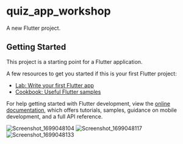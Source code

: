 # quiz_app_workshop

A new Flutter project.

## Getting Started

This project is a starting point for a Flutter application.

A few resources to get you started if this is your first Flutter project:

- [Lab: Write your first Flutter app](https://docs.flutter.dev/get-started/codelab)
- [Cookbook: Useful Flutter samples](https://docs.flutter.dev/cookbook)

For help getting started with Flutter development, view the
[online documentation](https://docs.flutter.dev/), which offers tutorials,
samples, guidance on mobile development, and a full API reference.

![Screenshot_1699048104](https://github.com/bilal1616/Tobeto_quiz_app_first/assets/92885233/0bea6094-44b0-4f4a-acaa-0cbb73cb2300)
![Screenshot_1699048117](https://github.com/bilal1616/Tobeto_quiz_app_first/assets/92885233/00f91e6a-925b-4d86-8395-73037ab70ae3)
![Screenshot_1699048133](https://github.com/bilal1616/Tobeto_quiz_app_first/assets/92885233/1f144e11-ad0a-4d48-9cbd-dfdb40b5e48d)
